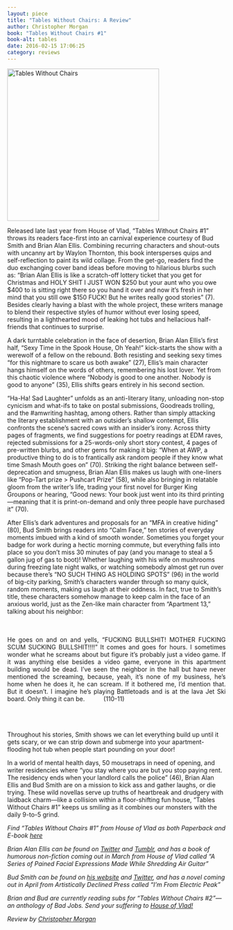 ```yaml
---
layout: piece
title: "Tables Without Chairs: A Review"
author: Christopher Morgan
book: "Tables Without Chairs #1"
book-alt: tables
date: 2016-02-15 17:06:25
category: reviews
---
```

<img alt="Tables Without Chairs" src="http://alienmouth.com/reviews/tables.png" style="width:350px;height:350px" />

<p>Released late last year from House of Vlad, &ldquo;Tables Without Chairs #1&rdquo; throws its readers face-first into an carnival experience courtesy of Bud Smith and Brian Alan Ellis. Combining recurring characters and shout-outs with uncanny art by Waylon Thornton, this book intersperses quips and self-reflection to paint its wild collage. From the get-go, readers find the duo exchanging cover band ideas before moving to hilarious blurbs such as: &ldquo;Brian Alan Ellis is like a scratch-off lottery ticket that you get for Christmas and HOLY SHIT I JUST WON $250 but your aunt who you owe $400 to is sitting right there so you hand it over and now it&rsquo;s fresh in her mind that you still owe $150 FUCK! But he writes really good stories&rdquo; (7). Besides clearly having a blast with the whole project, these writers manage to blend their respective styles of humor without ever losing speed, resulting in a lighthearted mood of leaking hot tubs and hellacious half-friends that continues to surprise.</p>

<p>A dark turntable celebration in the face of desertion, Brian Alan Ellis&rsquo;s first half, &ldquo;Sexy Time in the Spook House, Oh Yeah!&rdquo; kick-starts the show with a werewolf of a fellow on the rebound. Both resisting and seeking sexy times &ldquo;for this nightmare to scare us both awake&rdquo; (27), Ellis&rsquo;s main character hangs himself on the words of others, remembering his lost lover. Yet from this chaotic violence where &ldquo;Nobody is good to one another. Nobody is good to anyone&rdquo; (35), Ellis shifts gears entirely in his second section.</p>

<p>&ldquo;Ha-Ha! Sad Laughter&rdquo; unfolds as an anti-literary litany, unloading non-stop cynicism and what-ifs to take on postal submissions, Goodreads trolling, and the #amwriting hashtag, among others. Rather than simply attacking the literary establishment with an outsider&rsquo;s shallow contempt, Ellis confronts the scene&rsquo;s sacred cows with an insider&rsquo;s irony. Across thirty pages of fragments, we find suggestions for poetry readings at EDM raves, rejected submissions for a 25-words-only short story contest, 4 pages of pre-written blurbs, and other gems for making it big: &ldquo;When at AWP, a productive thing to do is to frantically ask random people if they know what time Smash Mouth goes on&rdquo; (70). Striking the right balance between self-deprecation and smugness, Brian Alan Ellis makes us laugh with one-liners like &ldquo;Pop-Tart prize &gt; Pushcart Prize&rdquo; (58), while also bringing in relatable gloom from the writer&rsquo;s life, trading your first novel for Burger King Groupons or hearing, &ldquo;Good news: Your book just went into its third printing&mdash;meaning that it is print-on-demand and only three people have purchased it&rdquo; (70).</p>

<p>After Ellis&rsquo;s dark adventures and proposals for an &ldquo;MFA in creative hiding&rdquo; (80), Bud Smith brings readers into &ldquo;Calm Face,&rdquo; ten stories of everyday moments imbued with a kind of smooth wonder. Sometimes you forget your badge for work during a hectic morning commute, but everything falls into place so you don&rsquo;t miss 30 minutes of pay (and you manage to steal a 5 gallon jug of gas to boot)! Whether laughing with his wife on mushrooms during freezing late night walks, or watching somebody almost get run over because there&rsquo;s &ldquo;NO SUCH THING AS HOLDING SPOTS&rdquo; (96) in the world of big-city parking, Smith&rsquo;s characters wander through so many quick, random moments, making us laugh at their oddness. In fact, true to Smith&rsquo;s title, these characters somehow manage to keep calm in the face of an anxious world, just as the Zen-like main character from &ldquo;Apartment 13,&rdquo; talking about his neighbor:</p>
<br />
<br />
<div class="inline_poem" style="text-align: justify">He goes on and on and yells, &ldquo;FUCKING BULLSHIT! MOTHER FUCKING SCUM SUCKING BULLSHIT!!!!&rdquo; It comes and goes for hours. I sometimes wonder what he screams about but figure it&rsquo;s probably just a video game. If it was anything else besides a video game, everyone in this apartment building would be dead. I&rsquo;ve seen the neighbor in the hall but have never mentioned the screaming, because, yeah, it&rsquo;s none of my business, he&rsquo;s home when he does it, he can scream. If it bothered me, I&rsquo;d mention that. But it doesn&rsquo;t. I imagine he&rsquo;s playing Battletoads and is at the lava Jet Ski board. Only thing it can be.&nbsp; &nbsp; &nbsp; &nbsp; &nbsp; &nbsp;(110-11)<br /><br /><br /><br /></div>

<p>Throughout his stories, Smith shows we can let everything build up until it gets scary, or we can strip down and submerge into your apartment-flooding hot tub when people start pounding on your door!</p>

<p>In a world of mental health days, 50 mousetraps in need of opening, and writer residencies where &ldquo;you stay where you are but you stop paying rent. The residency ends when your landlord calls the police&rdquo; (46), Brian Alan Ellis and Bud Smith are on a mission to kick ass and gather laughs, or die trying. These wild novellas serve up truths of heartbreak and drudgery with laidback charm&mdash;like a collision within a floor-shifting fun house, &ldquo;Tables Without Chairs #1&rdquo; keeps us smiling as it combines our monsters with the daily 9-to-5 grind.</p>

<p><i>Find &ldquo;Tables Without Chairs #1&rdquo; from House of Vlad as both Paperback and E-book <a href="http://www.amazon.com/Tables-Without-Chairs-Brian-Ellis/dp/0692480145/ref=sr_1_1?ie=UTF8&amp;qid=1443647465&amp;sr=8-1&amp;keywords=tables%20without%20chairs">here</a></i></p><i> </i>

<p><i>Brian Alan Ellis can be found on <a href="https://twitter.com/brianalanellis">Twitter</a> and <a href="http://brianalanellis.tumblr.com/">Tumblr</a>, and has a book of humorous non-fiction coming out in March from House of Vlad called &ldquo;A Series of Pained Facial Expressions Made While Shredding Air Guitar&rdquo;</i></p><i> </i>
<p><i>Bud Smith can be found on <a href="http://budsmithwrites.com/">his website</a> and <a href="https://twitter.com/Bud_Smith">Twitter</a>, and has a novel coming out in April from Artistically Declined Press called &ldquo;I&rsquo;m From Electric Peak&rdquo;</i></p><i> </i>
<p><i>Brian and Bud&nbsp;are currently reading subs for &ldquo;Tables Without Chairs #2&rdquo;&mdash; an anthology of Bad Jobs. Send your suffering to <a href="http://houseofvlad.tumblr.com/">House of Vlad!</a></i></p><i> </i>
<p><i>Review by <a href="http://andlohespoke.tumblr.com/">Christopher Morgan</a></i></p>